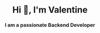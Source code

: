 <h1 align="center">Hi 👋, I'm Valentine</h1>
<h3 align="center">I am a passionate Backend Developer</h3>
